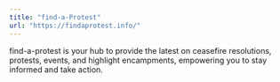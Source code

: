 ```yaml
---
title: "find-a-Protest"
url: "https://findaprotest.info/"
---
```


find-a-protest is your hub to provide the latest on ceasefire resolutions,
protests, events, and highlight encampments, empowering you to stay informed and
take action.
